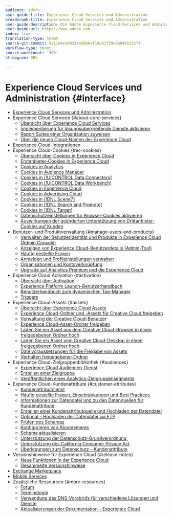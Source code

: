 ```yaml
---
audience: admin
user-guide-title: Experience Cloud Services und Administration
breadcrumb-title: Experience Cloud Services und Administration
user-guide-description: Die Adobe Experience Cloud-Services und Administration-Anleitung enthält Hilfen zu Experience Cloud-Benutzer- und Produktverwaltung, zur Zielgruppenbibliothek, zu Kundenattributen, Cookies und zu Experience Cloud-Kreativelementen.
user-guide-url: https://www.adobe.com
index: true
translation-type: tm+mt
source-git-commit: 5a11e4e3d033ea36b6af10a51f29c8a94b5252f4
workflow-type: tm+mt
source-wordcount: '390'
ht-degree: 98%

---
```



# Experience Cloud Services und Administration {#interface}

+ [Experience Cloud Services und Administration](experience-cloud.md)
+ Experience Cloud Services {#about-core-services}
   + [Übersicht über Experience Cloud Services](core-services-landing.md)
   + [Implementierung für lösungsübergreifende Dienste aktivieren](core-services/core-services.md)
   + [Report Suites einer Organisation zuweisen](core-services/report-suite-mapping.md)
   + [Über die neuen Cloud-Namen der Experience Cloud](solutions-core-services.md)
+ [Experience Cloud-Integrationen](marketing-cloud-integrations.md)
+ Experience Cloud-Cookies {#ec-cookies}
   + [Übersicht über Cookies in Experience Cloud](cookies/cookies-privacy.md)
   + [Erstanbieter-Cookies in Experience Cloud](cookies/cookies-first-party.md)
   + [Cookies in Analytics](cookies/cookies-analytics.md)
   + [Cookies in Audience Manager](cookies/cookies-am.md)
   + [Cookies in [!UICONTROL Data Connectors]](cookies/cookies-dc.md)
   + [Cookies in [!UICONTROL Data Workbench]](cookies/cookies-insight.md)
   + [Cookies in Experience Cloud](cookies/cookies-mc.md)
   + [Cookies in Advertising Cloud](cookies/cookies-advertising-cloud.md)
   + [Cookies in [!DNL Scene7] ](cookies/cookies-s7.md)
   + [Cookies in [!DNL Search and Promote] ](cookies/cookies-snp.md)
   + [Cookies in [!DNL Target] ](cookies/cookies-target.md)
   + [Datenschutzeinstellungen für Browser-Cookies aktivieren](cookies/browser-cookie-settings.md)
   + [Auswirkungen der geänderten Unterstützung von Drittanbieter-Cookies auf Kunden](cookies/cookies-thirdparty.md)
+ Benutzer- und Produktverwaltung {#manage-users-and-products}
   + [Verwalten der Benutzeridentität und Produkte in Experience Cloud (Admin Console)](admin-getting-started/admin-getting-started.md)
   + [Anzeigen von Experience Cloud-Benutzerdetails (Admin-Tool)](admin-getting-started/admin-tool-experience-cloud.md)
   + [Häufig gestellte Fragen](admin-getting-started/faq.md)
   + [Anmelden und Profileinstellungen verwalten](admin-getting-started/getting-started-experience-cloud.md)
   + [Organisationen und Kontoverknüpfung](admin-getting-started/organizations.md)
   + [Upgrade auf Analytics Premium und die Experience Cloud](admin-getting-started/upgrade-to-analytics-premium.md)
+ Experience Cloud Activation {#activation}
   + [Übersicht über Activation](activation/activation.md)
   + [Experience Platform Launch-Benutzerhandbuch](https://docs.adobe.com/content/help/de-DE/launch/using/overview.html)
   + [Benutzerhandbuch zum dynamischen Tag-Manager](https://docs.adobe.com/content/help/de-DE/dtm/using/dtm-home.html)
   + [Triggers](activation/triggers.md)
+ Experience Cloud-Assets {#assets}
   + [Übersicht über Experience Cloud Assets](experience-cloud-assets/experience-cloud-assets.md)
   + [Experience Cloud-Ordner und -Assets für Creative Cloud freigeben](experience-cloud-assets/creative-cloud.md)
   + [Verwaltung der Creative Cloud-Benutzer](experience-cloud-assets/t-admin-add-cc-user.md)
   + [Experience Cloud-Asset-Ordner freigeben](experience-cloud-assets/t-share-creative-cloud.md)
   + [Laden Sie ein Asset aus dem Creative Cloud-Browser in einen freigegebenen Ordner hoch](experience-cloud-assets/t-upload-asset-cc.md)
   + [Laden Sie ein Asset vom Creative Cloud-Desktop in einen freigegebenen Ordner hoch](experience-cloud-assets/t-cc-asset-upload-thor.md)
   + [Dateivoraussetzungen für die Freigabe von Assets](experience-cloud-assets/assets-file-reqs.md)
   + [Verhalten freigegebener Ordner](experience-cloud-assets/asset-behavior.md)
+ Experience Cloud-Zielgruppenbibliothek {#audiences}
   + [Experience Cloud Audiencen-Dienst](audience-library/audience-library.md)
   + [Erstellen einer Zielgruppe](audience-library/t-audience-create.md)
   + [Veröffentlichen eines Analytics-Zielgruppensegments](audience-library/t-publish-audience-segment.md)
+ Experience Cloud-Kundenattribute {#customer-attributes}
   + [Kundenattributdienst](attributes/attributes.md)
   + [Häufig gestellte Fragen, Einschränkungen und Best Practices](attributes/faq-crs.md)
   + [Informationen zur Datendatei und zu den Datenquellen für Kundenattribute](attributes/crs-data-file.md)
   + [Erstellen einer Kundenattributquelle und Hochladen der Datendatei](attributes/t-crs-usecase.md)
   + [Optional – Hochladen der Datendatei via FTP](attributes/t-upload-attributes-ftp.md)
   + [Prüfen des Schemas](attributes/validate-schema.md)
   + [Konfigurieren von Abonnements](attributes/subscription.md)
   + [Schema aktualisieren](attributes/t-update-schema.md)
   + [Unterstützung der Datenschutz-Grundverordnung ](attributes/gdpr.md)
   + [Unterstützung des California Consumer Privacy Act](attributes/ccpa.md)
   + [Überlegungen zum Datenschutz – Kundenattribute](attributes/privacy-mac.md)
+ Versionshinweise für Experience Cloud {#release-notes}
   + [Neue Funktionen in der Experience Cloud](https://docs.adobe.com/content/help/de-DE/release-notes/experience-cloud/current.html)
   + [Gesammelte Versionshinweise](marketing-cloud-interface/release-notes.md)
+ [Exchange Marketplace](exchange.md)
+ [Mobile Services](https://docs.adobe.com/content/help/de-DE/mobile-services/using/home.html)
+ Zusätzliche Ressourcen {#more-resources}
   + [Forum](https://forums.adobe.com/community/experience-cloud)
   + [Terminologie](terms.md)
   + [Verwendung des DNS-Vorabrufs für verschiedene Lösungen und Dienste](dns-prefetch.md)
   + [Aktualisierungen der Dokumentation – Experience Cloud](doc-updates.md)
